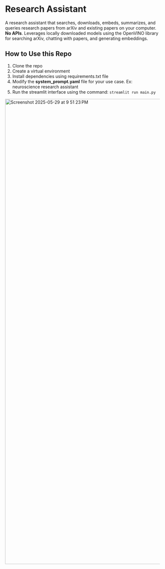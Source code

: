 # Research Assistant

A research assistant that searches, downloads, embeds, summarizes, and queries research papers from arXiv and existing papers on your computer. 
**No APIs**. Leverages locally downloaded models using the OpenVINO library for searching arXiv, chatting with papers, and generating embeddings.

## How to Use this Repo
1. Clone the repo
2. Create a virtual environment
3. Install dependencies using requirements.txt file
4. Modify the **system_prompt.yaml** file for your use case. Ex: neuroscience research assistant
5. Run the streamlit interface using the command: `streamlit run main.py`




<img width="1511" alt="Screenshot 2025-05-29 at 9 51 23 PM" src="https://github.com/user-attachments/assets/4440a451-53c9-437f-bdfe-422e1927c261" />

